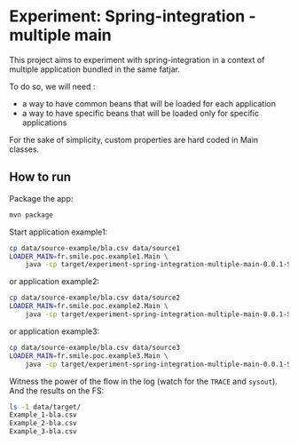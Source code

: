 # Experiment: Spring-integration - multiple main

This project aims to experiment with spring-integration in a context of multiple application bundled in the same fatjar.

To do so, we will need :

- a way to have common beans that will be loaded for each application
- a way to have specific beans that will be loaded only for specific applications

For the sake of simplicity, custom properties are hard coded in Main classes.

## How to run

Package the app:

```sh
mvn package
```

Start application example1:

```sh
cp data/source-example/bla.csv data/source1
LOADER_MAIN=fr.smile.poc.example1.Main \
	java -cp target/experiment-spring-integration-multiple-main-0.0.1-SNAPSHOT.jar org.springframework.boot.loader.PropertiesLauncher
```

or application example2:

```sh
cp data/source-example/bla.csv data/source2
LOADER_MAIN=fr.smile.poc.example2.Main \
	java -cp target/experiment-spring-integration-multiple-main-0.0.1-SNAPSHOT.jar org.springframework.boot.loader.PropertiesLauncher
```

or application example3:

```sh
cp data/source-example/bla.csv data/source3
LOADER_MAIN=fr.smile.poc.example3.Main \
	java -cp target/experiment-spring-integration-multiple-main-0.0.1-SNAPSHOT.jar org.springframework.boot.loader.PropertiesLauncher
```

Witness the power of the flow in the log (watch for the `TRACE` and `sysout`).
And the results on the FS:

```sh
ls -1 data/target/
Example_1-bla.csv
Example_2-bla.csv
Example_3-bla.csv
```
